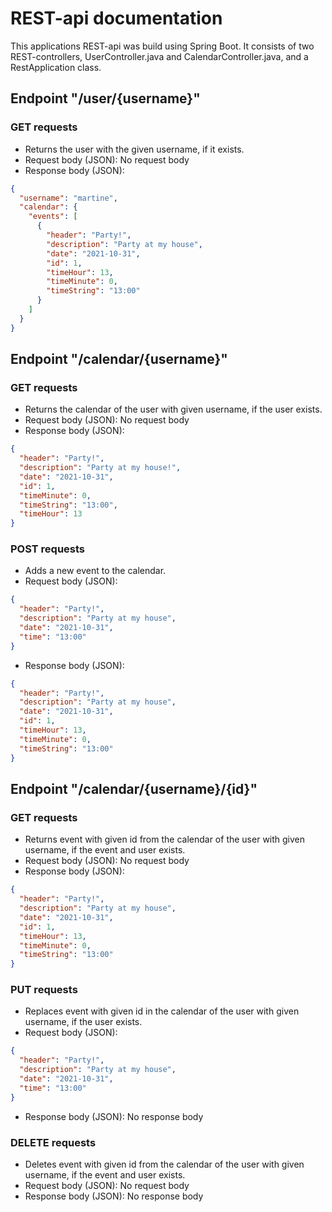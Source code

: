 # REST-api documentation

This applications REST-api was build using Spring Boot. It consists of two REST-controllers, UserController.java and CalendarController.java, and a RestApplication class.

## Endpoint "/user/{username}"

### GET requests

- Returns the user with the given username, if it exists.
- Request body (JSON): No request body
- Response body (JSON):

```json
{
  "username": "martine",
  "calendar": {
    "events": [
      {
        "header": "Party!",
        "description": "Party at my house",
        "date": "2021-10-31",
        "id": 1,
        "timeHour": 13,
        "timeMinute": 0,
        "timeString": "13:00"
      }
    ]
  }
}
```

## Endpoint "/calendar/{username}"

### GET requests

- Returns the calendar of the user with given username, if the user exists.
- Request body (JSON): No request body
- Response body (JSON):

```json
{
  "header": "Party!",
  "description": "Party at my house!",
  "date": "2021-10-31",
  "id": 1,
  "timeMinute": 0,
  "timeString": "13:00",
  "timeHour": 13
}
```

### POST requests

- Adds a new event to the calendar.
- Request body (JSON):

```json
{
  "header": "Party!",
  "description": "Party at my house",
  "date": "2021-10-31",
  "time": "13:00"
}
```

- Response body (JSON):

```json
{
  "header": "Party!",
  "description": "Party at my house",
  "date": "2021-10-31",
  "id": 1,
  "timeHour": 13,
  "timeMinute": 0,
  "timeString": "13:00"
}
```

## Endpoint "/calendar/{username}/{id}"

### GET requests

- Returns event with given id from the calendar of the user with given username, if the event and user exists.
- Request body (JSON): No request body
- Response body (JSON):

```json
{
  "header": "Party!",
  "description": "Party at my house",
  "date": "2021-10-31",
  "id": 1,
  "timeHour": 13,
  "timeMinute": 0,
  "timeString": "13:00"
}
```

### PUT requests

- Replaces event with given id in the calendar of the user with given username, if the user exists.
- Request body (JSON):

```json
{
  "header": "Party!",
  "description": "Party at my house",
  "date": "2021-10-31",
  "time": "13:00"
}
```

- Response body (JSON): No response body

### DELETE requests

- Deletes event with given id from the calendar of the user with given username, if the event and user exists.
- Request body (JSON): No request body
- Response body (JSON): No response body
